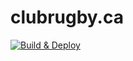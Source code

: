 # clubrugby.ca

[![Build & Deploy](/../../actions/workflows/main.yml/badge.svg)](/../../actions/workflows/main.yml)